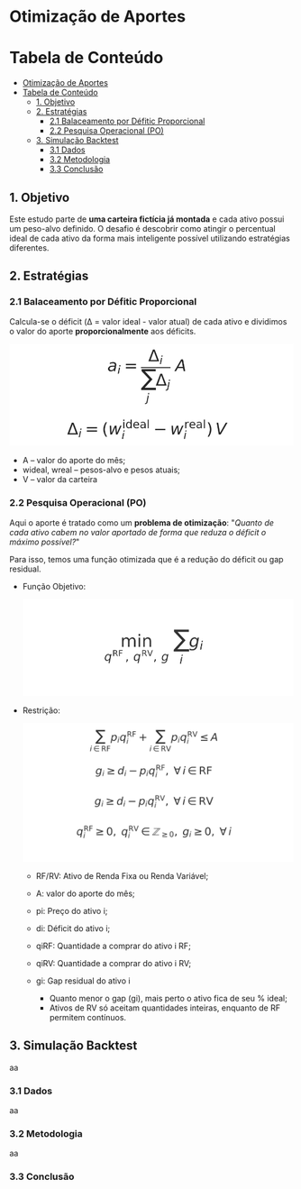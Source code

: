 # Otimização de Aportes

# Tabela de Conteúdo
- [Otimização de Aportes](#otimização-de-aportes)
- [Tabela de Conteúdo](#tabela-de-conteúdo)
  - [1. Objetivo](#1-objetivo)
  - [2. Estratégias](#2-estratégias)
    - [2.1 Balaceamento por Défitic Proporcional](#21-balaceamento-por-défitic-proporcional)
    - [2.2 Pesquisa Operacional (PO)](#22-pesquisa-operacional-po)
  - [3. Simulação Backtest](#3-simulação-backtest)
    - [3.1 Dados](#31-dados)
    - [3.2 Metodologia](#32-metodologia)
    - [3.3 Conclusão](#33-conclusão)


## 1. Objetivo

Este estudo parte de **uma carteira fictícia já montada** e cada ativo possui um peso-alvo
definido. O desafio é descobrir como atingir o percentual ideal de cada ativo da forma mais inteligente possível utilizando estratégias diferentes.

## 2. Estratégias

### 2.1 Balaceamento por Défitic Proporcional
Calcula-se o déficit (Δ = valor ideal - valor atual) de cada ativo e dividimos o valor do aporte **proporcionalmente** aos déficits.

![Regra de aporte Rebal](./images/formula_aporte_rebal.svg)

- A – valor do aporte do mês;
- wideal, wreal – pesos-alvo e pesos atuais;
- V – valor da carteira

### 2.2 Pesquisa Operacional (PO)
Aqui o aporte é tratado como um **problema de otimização**: "*Quanto de cada ativo cabem no valor aportado de forma que reduza o déficit o máximo possível?*"

Para isso, temos uma função otimizada que é a redução do déficit ou gap residual.

- Função Objetivo:
  
    ![Objetivo PO](./images/formula_objetivo.svg)

- Restrição:
  
  ![Objetivo PO](./images/formula_restricoes.svg)

  - RF/RV: Ativo de Renda Fixa ou Renda Variável;
  - A: valor do aporte do mês;
  - pi: Preço do ativo i;
  - di: Déficit do ativo i;
  - qiRF: Quantidade a comprar do ativo i RF;
  - qiRV: Quantidade a comprar do ativo i RV;
  - gi: Gap residual do ativo i

    - Quanto menor o gap (gi), mais perto o ativo fica de seu % ideal;
    - Ativos de RV só aceitam quantidades inteiras, enquanto de RF permitem contínuos.


## 3. Simulação Backtest
aa

### 3.1 Dados
aa
### 3.2 Metodologia
aa

### 3.3 Conclusão

